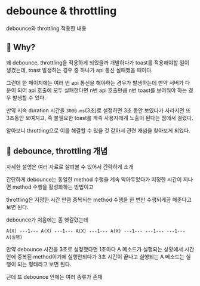 # debounce & throttling

debounce와 throttling 적용한 내용


## 📌 Why?

왜 debounce, throttling을 적용하게 되었을까
개발하다가 toast를 적용해야할 일이 생겼는데, toast 발생하는 경우 중 하나가 api 통신 실패했을 때이다.

그런데 한 페이지에는 여러 번 api 통신을 해야하는 경우가 발생하는데 만약 서버가 다운이 되어 api 호출에 모두 실패한다면 n번 api 호출만큼 n번 toast를 보여줘야 하는 경우 발생할 수 있다.

만약 지속 duration 시간을 `3000.ms`(3초)로 설정하면 3초 동안 보였다가 사라지면 또 3초동안 보여지고, 즉 불필요한 toast를 계속 사용자에게 노출이 된다는 점에서 걸렸다.

알아보니 throttling으로 이를 해결할 수 있을 것 같아서 관련 개념을 찾아보게 되었다.



## 📌 debounce, throttling 개념

자세한 설명은 여러 자료로 살펴볼 수 있어서 간략하게 소개

간단하게 
debounce는 동일한 method 수행을 계속 막아두었다가 지정한 시간이 지나면 method 수행을 활성화하는 방법이고 

throttling은 지정한 시간 만큼 중복되는 method 수행을 한 번만 수행되게끔 해준다고 보면 된다.

debounce가 처음에는 좀 헷갈렸는데

```
A(X) ---1--- A(X) ---1--- A(X) ---1--- A(X) ---1--- ---1--- ---1--- A(실행)
```
만약 debounce 시간을 3초로 설정했다면 1초마다 A 메소드가 실행되는 상황에서 시간 안에 중복된 method이기에 실행안되다가 3초 시간이 끝나고 실행되는 A 메소드는 실행이 되는 형태라고 보면 된다.

근데 또 debounce 안에는 여러 종류가 존재
